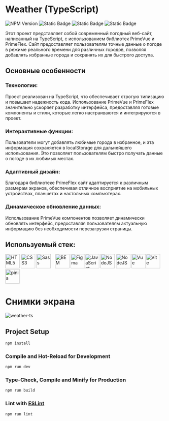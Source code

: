 # Weather (TypeScript)

<img alt="NPM Version" src="https://img.shields.io/npm/v/npm?color=%2330A339"> <img alt="Static Badge" src="https://img.shields.io/badge/node-v18.17.1-%2330A339">  <img alt="Static Badge" src="https://img.shields.io/badge/vue-3-%2330A339"> <img alt="Static Badge" src="https://img.shields.io/badge/vite-%404.3.5-%2330A339">  

Этот проект представляет собой современный погодный веб-сайт, написанный на TypeScript, с использованием библиотек PrimeVue и PrimeFlex. Сайт предоставляет пользователям точные данные о погоде в режиме реального времени для различных городов, позволяя добавлять избранные города и сохранять их для быстрого доступа.

## Основные особенности
### Технологии: 
Проект реализован на TypeScript, что обеспечивает строгую типизацию и повышает надежность кода. Использование PrimeVue и PrimeFlex значительно ускоряет разработку интерфейса, предоставляя готовые компоненты и стили, которые легко настраиваются и интегрируются в проект.

### Интерактивные функции:
Пользователи могут добавлять любимые города в избранное, и эта информация сохраняется в localStorage для дальнейшего использования. Это позволяет пользователям быстро получать данные о погоде в их любимых местах.

### Адаптивный дизайн:
Благодаря библиотеке PrimeFlex сайт адаптируется к различным размерам экранов, обеспечивая отличное восприятие на мобильных устройствах, планшетах и настольных компьютерах.

### Динамическое обновление данных: 
Использование PrimeVue компонентов позволяет динамически обновлять интерфейс, предоставляя пользователям актуальную информацию без необходимости перезагрузки страницы.

## Используемый стек:
   <a href="https://developer.mozilla.org/en-US/docs/Glossary/HTML5" target="_blank" rel="noreferrer"><img
            src="https://raw.githubusercontent.com/danielcranney/readme-generator/main/public/icons/skills/html5-colored.svg"
             height="45" alt="HTML5" /></a> <a href="https://www.w3schools.com/css/" target="_blank" rel="noreferrer"><img
            src="https://profilinator.rishav.dev/skills-assets/css3-original-wordmark.svg" height="45"
            alt="CSS3" /></a> <a href="https://sass-lang.com/" target="_blank" rel="noreferrer">
        <img src="https://raw.githubusercontent.com/danielcranney/readme-generator/main/public/icons/skills/sass-colored.svg"
             height="45" alt="Sass" /></a> <a href="http://getbem.com/" target="_blank">
        <img src="https://profilinator.rishav.dev/skills-assets/bem.svg" alt="BEM" style="margin-left:10px" height="45"
           /></a> <a href="https://www.figma.com/" target="_blank" rel="noreferrer">
        <img src="https://raw.githubusercontent.com/danielcranney/readme-generator/main/public/icons/skills/figma-colored.svg"
             height="45" alt="Figma" /></a><a href="https://developer.mozilla.org/en-US/docs/Web/JavaScript" target="_blank" rel="noreferrer"><img
            src="https://raw.githubusercontent.com/danielcranney/readme-generator/main/public/icons/skills/javascript-colored.svg"
             height="45" alt="JavaScript" /></a> <img src="https://github.com/user-attachments/assets/225e7c13-9bd6-4861-b6ae-985c8c1a9fa4"
             height="45" alt="NodeJS" />  <a href="https://nodejs.org/en/" target="_blank" rel="noreferrer">
        <img src="https://raw.githubusercontent.com/danielcranney/readme-generator/main/public/icons/skills/nodejs-colored.svg"
             height="45" alt="NodeJS" /></a> <a href="https://vuejs.org/" target="_blank" rel="noreferrer"><img
            src="https://raw.githubusercontent.com/danielcranney/readme-generator/main/public/icons/skills/vuejs-colored.svg"
             height="45" alt="Vue" /></a><img src="https://raw.githubusercontent.com/danielcranney/readme-generator/main/public/icons/skills/vite-colored.svg"
             height="45" alt="Vite" /></a> <img src="https://skillicons.dev/icons?i=pinia" alt="pinia" height="45" />

# Снимки экрана
![weather-ts](https://github.com/user-attachments/assets/8becd389-d75d-403c-bf71-663550900175)


## Project Setup

```sh
npm install
```

### Compile and Hot-Reload for Development

```sh
npm run dev
```

### Type-Check, Compile and Minify for Production

```sh
npm run build
```

### Lint with [ESLint](https://eslint.org/)

```sh
npm run lint
```
